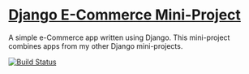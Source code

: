 # [Django E-Commerce Mini-Project](https://ddeveloper72-ecommerce.herokuapp.com)

A simple e-Commerce app written using Django. This mini-project combines apps from my other Django mini-projects.

[![Build Status](https://travis-ci.org/ddeveloper72/Django-e-commerce.svg?branch=master)](https://travis-ci.org/ddeveloper72/Django-e-commerce)
